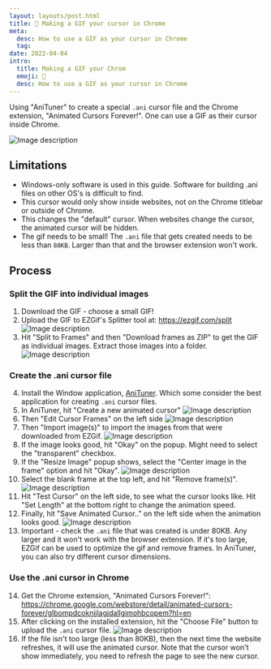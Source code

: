 ```yaml
---
layout: layouts/post.html
title: 🐹 Making a GIF your cursor in Chrome
meta:
  desc: How to use a GIF as your cursor in Chrome
  tag:
date: 2022-04-04
intro:
  title: Making a GIF your Chrom 
  emoji: 🐹
  desc: How to use a GIF as your cursor in Chrome
---
```


Using "AniTuner" to create a special `.ani` cursor file and the Chrome extension, "Animated Cursors Forever!". One can use a GIF as their cursor inside Chrome.

![Image description](https://dev-to-uploads.s3.amazonaws.com/uploads/articles/jmgkuas9kbxda5cuqta4.gif)

## Limitations

- Windows-only software is used in this guide. Software for building .ani files on other OS's is difficult to find.
- This cursor would only show inside websites, not on the Chrome titlebar or outside of Chrome.
- This changes the "default" cursor. When websites change the cursor, the animated cursor will be hidden.
- The gif needs to be small! The `.ani` file that gets created needs to be less than `80KB`. Larger than that and the browser extension won't work.

## Process

### Split the GIF into individual images

1. Download the GIF - choose a small GIF! 
2. Upload the GIF to EZGif's Splitter tool at: https://ezgif.com/split
![Image description](https://dev-to-uploads.s3.amazonaws.com/uploads/articles/eqol2g93jwl48w9rm0ef.png)
3. Hit "Split to Frames" and then "Download frames as ZIP" to get the GIF as individual images. Extract those images into a folder.
![Image description](https://dev-to-uploads.s3.amazonaws.com/uploads/articles/todsvi4v2qnbof2c91sh.png)

### Create the .ani cursor file

4. Install the Window application, [AniTuner](https://www.gdgsoft.com/anituner). Which some consider the best application for creating `.ani` cursor files.
5. In AniTuner, hit "Create a new animated cursor"
![Image description](https://dev-to-uploads.s3.amazonaws.com/uploads/articles/dx67lb8o8r9supz5s4ni.png)
6. Then "Edit Cursor Frames" on the left side
![Image description](https://dev-to-uploads.s3.amazonaws.com/uploads/articles/ui0yy0kynme74plm5adz.png)
7. Then "Import image(s)" to import the images from that were downloaded from EZGif.
![Image description](https://dev-to-uploads.s3.amazonaws.com/uploads/articles/96zxb5r0iyzh9gvau5v0.png)
8. If the image looks good, hit "Okay" on the popup. Might need to select the "transparent" checkbox.
9. If the "Resize Image" popup shows, select the "Center image in the frame" option and hit "Okay".
![Image description](https://dev-to-uploads.s3.amazonaws.com/uploads/articles/ko4rebod9tybgpznpu8g.png) 
10. Select the blank frame at the top left, and hit "Remove frame(s)".
![Image description](https://dev-to-uploads.s3.amazonaws.com/uploads/articles/n0oidg244spg7rqlcal2.png)
11. Hit "Test Cursor" on the left side, to see what the cursor looks like. Hit "Set Length" at the bottom right to change the animation speed.
12. Finally, hit "Save Animated Cursor.." on the left side when the animation looks good.
![Image description](https://dev-to-uploads.s3.amazonaws.com/uploads/articles/9yci6m66f0ulkgx6ybdb.png)
13. Important - check the `.ani` file that was created is under 80KB. Any larger and it won't work with the browser extension. If it's too large, EZGif can be used to optimize the gif and remove frames. In AniTuner, you can also try different cursor dimensions.

### Use the .ani cursor in Chrome

14. Get the Chrome extension, "Animated Cursors Forever!": https://chrome.google.com/webstore/detail/animated-cursors-forever/glbompdcoknijlagjdallgimohbcopem?hl=en
15. After clicking on the installed extension, hit the "Choose File" button to upload the `.ani` cursor file.
![Image description](https://dev-to-uploads.s3.amazonaws.com/uploads/articles/awyippx999n489amp4xf.png) 
16. If the file isn't too large (less than 80KB), then the next time the website refreshes, it will use the animated cursor. Note that the cursor won't show immediately, you need to refresh the page to see the new cursor.
